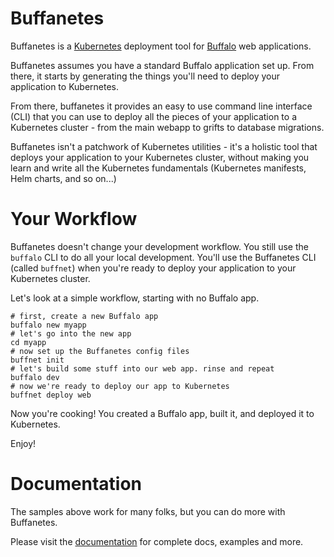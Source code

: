 # Buffanetes

Buffanetes is a [Kubernetes](https://kubernetes.io) deployment tool for 
[Buffalo](https://gobuffalo.io) web applications.

Buffanetes assumes you have a standard Buffalo application set up. From there, it starts
by generating the things you'll need to deploy your application to Kubernetes.

From there, buffanetes it provides an easy to use command line interface (CLI) that you
can use to deploy all the pieces of your application to a Kubernetes cluster - from
the main webapp to grifts to database migrations.

Buffanetes isn't a patchwork of Kubernetes utilities - it's a holistic tool that deploys
your application to your Kubernetes cluster, without making you learn and write all the
Kubernetes fundamentals (Kubernetes manifests, Helm charts, and so on...)

# Your Workflow

Buffanetes doesn't change your development workflow. You still use the `buffalo` CLI to
do all your local development. You'll use the Buffanetes CLI (called `buffnet`) when you're ready 
to deploy your application to your Kubernetes cluster.

Let's look at a simple workflow, starting with no Buffalo app.

```console
# first, create a new Buffalo app
buffalo new myapp
# let's go into the new app
cd myapp
# now set up the Buffanetes config files
buffnet init
# let's build some stuff into our web app. rinse and repeat
buffalo dev
# now we're ready to deploy our app to Kubernetes
buffnet deploy web
```

Now you're cooking! You created a Buffalo app, built it, and deployed it to Kubernetes.

Enjoy!

# Documentation

The samples above work for many folks, but you can do more with Buffanetes.

Please visit the [documentation](./docs) for complete docs, examples and more.

